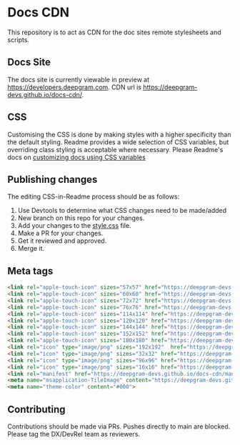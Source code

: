 # Docs CDN

This repository is to act as CDN for the doc sites remote stylesheets and scripts.

## Docs Site

The docs site is currently viewable in preview at https://developers.deepgram.com. CDN url is https://deepgram-devs.github.io/docs-cdn/.

## CSS

Customising the CSS is done by making styles with a higher specificity than the default styling.
Readme provides a wide selection of CSS variables, but overriding class styling is acceptable
where necessary. Please Readme's docs on [customizing docs using CSS variables](https://docs.readme.com/main/docs/customizing-docs-using-css-variables)

## Publishing changes

The editing CSS-in-Readme process should be as follows:

1. Use Devtools to determine what CSS changes need to be made/added
2. New branch on this repo for your changes.
3. Add your changes to the [style.css](./style.css) file.
4. Make a PR for your changes.
5. Get it reviewed and approved.
6. Merge it.

## Meta tags

```html
<link rel="apple-touch-icon" sizes="57x57" href="https://deepgram-devs.github.io/docs-cdn/apple-icon-57x57.png">
<link rel="apple-touch-icon" sizes="60x60" href="https://deepgram-devs.github.io/docs-cdn/apple-icon-60x60.png">
<link rel="apple-touch-icon" sizes="72x72" href="https://deepgram-devs.github.io/docs-cdn/apple-icon-72x72.png">
<link rel="apple-touch-icon" sizes="76x76" href="https://deepgram-devs.github.io/docs-cdn/apple-icon-76x76.png">
<link rel="apple-touch-icon" sizes="114x114" href="https://deepgram-devs.github.io/docs-cdn/apple-icon-114x114.png">
<link rel="apple-touch-icon" sizes="120x120" href="https://deepgram-devs.github.io/docs-cdn/apple-icon-120x120.png">
<link rel="apple-touch-icon" sizes="144x144" href="https://deepgram-devs.github.io/docs-cdn/apple-icon-144x144.png">
<link rel="apple-touch-icon" sizes="152x152" href="https://deepgram-devs.github.io/docs-cdn/apple-icon-152x152.png">
<link rel="apple-touch-icon" sizes="180x180" href="https://deepgram-devs.github.io/docs-cdn/apple-icon-180x180.png">
<link rel="icon" type="image/png" sizes="192x192"  href="https://deepgram-devs.github.io/docs-cdn/android-icon-192x192.png">
<link rel="icon" type="image/png" sizes="32x32" href="https://deepgram-devs.github.io/docs-cdn/favicon-32x32.png">
<link rel="icon" type="image/png" sizes="96x96" href="https://deepgram-devs.github.io/docs-cdn/favicon-96x96.png">
<link rel="icon" type="image/png" sizes="16x16" href="https://deepgram-devs.github.io/docs-cdn/favicon-16x16.png">
<link rel="manifest" href="https://deepgram-devs.github.io/docs-cdn/manifest.json">
<meta name="msapplication-TileImage" content="https://deepgram-devs.github.io/docs-cdn/ms-icon-144x144.png">
<meta name="theme-color" content="#000">
```

## Contributing

Contributions should be made via PRs. Pushes directly to main are blocked. Please tag the DX/DevRel team as reviewers.
